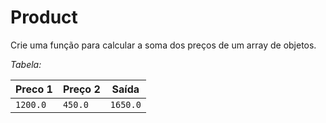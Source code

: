 # Product

Crie uma função para calcular a soma dos preços de um array de objetos. 

_Tabela:_

|   Preco 1  | Preço 2 |  Saída  |
| -----------| ------- |----------
| `1200.0`   | `450.0` | `1650.0`|

